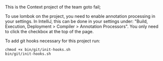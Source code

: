 This is the Context project of the team goto fail;


To use lombok on the project, you need to enable annotation processing in your settings.
In IntelliJ, this can be done in your settings under: "Build, Execution, Deployment > Compiler > Annotation Processors". You only need to click the checkbox at the top of the page.

To add git hooks necessary for this project run:
```shell
chmod +x bin/git/init-hooks.sh
bin/git/init-hooks.sh
```
